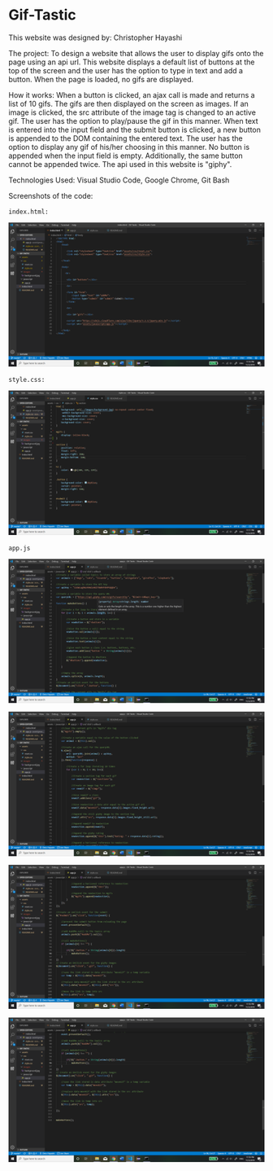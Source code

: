 # Gif-Tastic

This website was designed by: Christopher Hayashi

The project: To design a website that allows the user to display gifs onto the page using an api url. This website displays a default list of buttons at the top of the screen and the user has the option to type in text and add a button. When the page is loaded, no gifs are displayed.

How it works: When a button is clicked, an ajax call is made and returns a list of 10 gifs. The gifs are then displayed on the screen as images. If an image is clicked, the src attribute of the image tag is changed to an active gif. The user has the option to play/pause the gif in this manner. When text is entered into the input field and the submit button is clicked, a new button is appended to the DOM containing the entered text. The user has the option to display any gif of his/her choosing in this manner. No button is appended when the input field is empty. Additionally, the same button cannot be appended twice. The api used in this website is "giphy".

Technologies Used: Visual Studio Code, Google Chrome, Git Bash

Screenshots of the code:

    index.html:
![html1](assets/images/html1.png)
    
    style.css:
![css1](assets/images/css1.png)

    app.js
![js1](assets/images/js1.png)

![js2](assets/images/js2.png)

![js3](assets/images/js3.png)

![js4](assets/images/js4.png)
